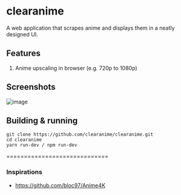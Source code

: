 # clearanime

A web application that scrapes anime and displays them in a neatly designed UI.

## Features

1. Anime upscaling in browser (e.g. 720p to 1080p)

## Screenshots
![image](https://user-images.githubusercontent.com/53213763/150688953-3582fbbd-842f-47c2-9008-090726da519b.png)

## Building & running

```
git clone https://github.com/clearanime/clearanime.git
cd clearanime
yarn run-dev / npm run-dev

```
=============================
### Inspirations
- https://github.com/bloc97/Anime4K
